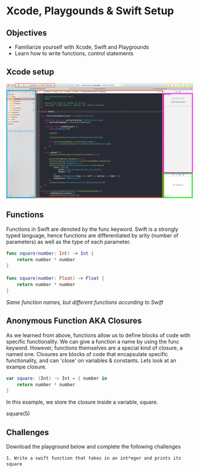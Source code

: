 # Xcode, Playgounds & Swift Setup

## Objectives

- Familiarize yourself with Xcode, Swift and Playgrounds
- Learn how to write functions, control statements

## Xcode setup

![Xcode panels](Xcode-panels.jpg)

## Functions

Functions in Swift are denoted by the func keyword. Swift is a strongly typed language, hence functions are differentiated by arity (number of parameters) as well as the type of each parameter.

```swift
func square(number: Int) -> Int {
    return number * number
}

func square(number: Float) -> Float {
    return number * number
}

``` 
*Same function names, but different functions according to Swift*

## Anonymous Function AKA Closures

As we learned from above, functions allow us to define blocks of code with specific functionality. We can give a function a name by using the func keyword. However, functions themselves are a special kind of closure, a named one. Closures are blocks of code that encapsulate specific functionality, and can 'close' on variables & constants. Lets look at an exampe closure.

```swift
var square: (Int) -> Int = { number in
    return number * number
}

```  
In this example, we store the closure inside a variable, square.

square(5)


## Challenges

Download the playground below and complete the following challenges

    1. Write a swift function that takes in an int*eger and prints its square